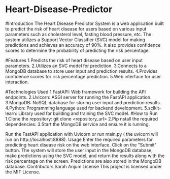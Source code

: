 # Heart-Disease-Predictor
#Introduction
The Heart Disease Predictor System is a web application built to predict the risk of heart disease for users based on various input parameters such as cholesterol level, fasting blood pressure, etc. The system utilizes a Support Vector Classifier (SVC) model for making predictions and achieves an accuracy of 90%. It also provides confidence scores to determine the probability of predicting the risk percentage.

#Features
1.Predicts the risk of heart disease based on user input parameters.
2.Utilizes an SVC model for prediction.
3.Connects to a MongoDB database to store user input and prediction results.
4.Provides confidence scores for risk percentage prediction.
5.Web interface for user interaction.

#Technologies Used
1.FastAPI: Web framework for building the API endpoints.
2.Uvicorn: ASGI server for running the FastAPI application.
3.MongoDB: NoSQL database for storing user input and prediction results.
4.Python: Programming language used for backend development.
5.scikit-learn: Library used for building and training the SVC model.
#How to Run
1.Clone the repository:
git clone <repository_url>
2.Pip nstall the required dependencies:
3.Start the MongoDB service and ensure it is running.

Run the FastAPI application with Uvicorn or run main.py ( the uvicorn will run on http://localhost:8888).
Usage
Enter the required parameters for predicting heart disease risk on the web interface.
Click on the "Submit" button.
The system will store the user input in the MongoDB database, make predictions using the SVC model, and return the results along with the risk percentage on the screen.
Predictions are also stored in the MongoDB database.
Contributors
Sarah Anjum
License
This project is licensed under the MIT License.
